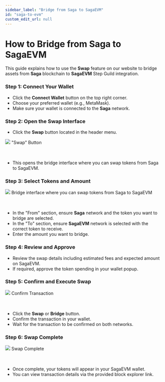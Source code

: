 ```yaml
---
sidebar_label: "Bridge from Saga to SagaEVM"
id: "saga-to-evm"
custom_edit_url: null
---
```


# How to Bridge from Saga to SagaEVM

This guide explains how to use the **Swap** feature on our website to bridge assets from **Saga** blockchain to **SagaEVM** Step Guild integration.

### Step 1: Connect Your Wallet

- Click the **Connect Wallet** button on the top right corner.
- Choose your preferred wallet (e.g., MetaMask).
- Make sure your wallet is connected to the **Saga** network.

### Step 2: Open the Swap Interface

- Click the **Swap** button located in the header menu.

<div className="flex flex-col items-center">
    <img src="/img/swap.png"/>
    <span className="font-bold text-[rgb(192,192,192)]">"Swap" Button</span>
</div>
<br></br>

- This opens the bridge interface where you can swap tokens from Saga to SagaEVM.

### Step 3: Select Tokens and Amount

<div className="flex flex-col items-center">
    <img src="/img/squid.png"/>
    <span className="font-bold text-[rgb(192,192,192)]">Bridge interface where you can swap tokens from Saga to SagaEVM</span>
</div>
<br></br>

- In the "From" section, ensure **Saga** network and the token you want to bridge are selected.
- In the "To" section, ensure **SagaEVM** network is selected with the correct token to receive.
- Enter the amount you want to bridge.

### Step 4: Review and Approve

- Review the swap details including estimated fees and expected amount on SagaEVM.
- If required, approve the token spending in your wallet popup.

### Step 5: Confirm and Execute Swap

<div className="flex flex-col items-center">
    <img src="/img/swap-confirm.png"/>
    <span className="font-bold text-[rgb(192,192,192)]">Confirm Transaction</span>
</div>
<br></br>

- Click the **Swap** or **Bridge** button.
- Confirm the transaction in your wallet.
- Wait for the transaction to be confirmed on both networks.

### Step 6: Swap Complete

<div className="flex flex-col items-center">
    <img src="/img/Swap-completed.png"/>
    <span className="font-bold text-[rgb(192,192,192)]">Swap Complete</span>
</div>
<br></br>

- Once complete, your tokens will appear in your SagaEVM wallet.
- You can view transaction details via the provided block explorer link.
